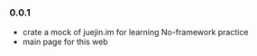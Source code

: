 
### 0.0.1

* crate a mock of juejin.im for learning No-framework practice
* main page for this web
